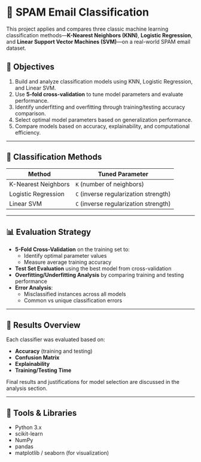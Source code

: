 # 📧 SPAM Email Classification

This project applies and compares three classic machine learning classification methods—**K-Nearest Neighbors (KNN)**, **Logistic Regression**, and **Linear Support Vector Machines (SVM)**—on a real-world SPAM email dataset.

## 🎯 Objectives

1. Build and analyze classification models using KNN, Logistic Regression, and Linear SVM.
2. Use **5-fold cross-validation** to tune model parameters and evaluate performance.
3. Identify underfitting and overfitting through training/testing accuracy comparison.
4. Select optimal model parameters based on generalization performance.
5. Compare models based on accuracy, explainability, and computational efficiency.

---

## 🧠 Classification Methods

| Method                | Tuned Parameter     |
|-----------------------|---------------------|
| K-Nearest Neighbors   | `K` (number of neighbors) |
| Logistic Regression   | `C` (inverse regularization strength) |
| Linear SVM            | `C` (inverse regularization strength) |

---

## 📊 Evaluation Strategy

- **5-Fold Cross-Validation** on the training set to:
  - Identify optimal parameter values
  - Measure average training accuracy
- **Test Set Evaluation** using the best model from cross-validation
- **Overfitting/Underfitting Analysis** by comparing training and testing performance
- **Error Analysis**:
  - Misclassified instances across all models
  - Common vs unique classification errors

---

## 📝 Results Overview

Each classifier was evaluated based on:

- **Accuracy** (training and testing)
- **Confusion Matrix**
- **Explainability**
- **Training/Testing Time**

Final results and justifications for model selection are discussed in the analysis section.

---

## 🧰 Tools & Libraries

- Python 3.x
- scikit-learn
- NumPy
- pandas
- matplotlib / seaborn (for visualization)


